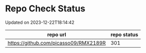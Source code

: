 # Repo Check Status

Updated on 2023-12-22T18:14:42

| repo url | repo status |
| -------- | -------- | 
|  https://github.com/picasso09/RMX2189R |  301 |
